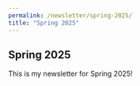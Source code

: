 ```yaml
---
permalink: /newsletter/spring-2025/
title: "Spring 2025"
---
```


## Spring 2025

This is my newsletter for Spring 2025!
